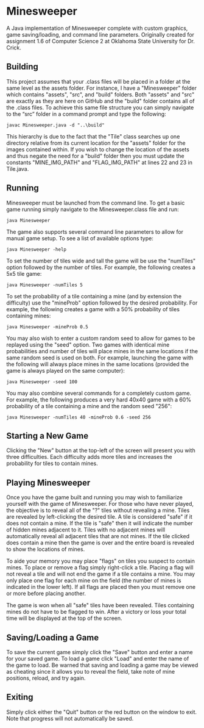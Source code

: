 # Minesweeper
A Java implementation of Minesweeper complete with custom graphics, game saving/loading, and command line parameters. Originally created for assignment 1.6 of Computer Science 2 at Oklahoma State University for Dr. Crick.

## Building
This project assumes that your .class files will be placed in a folder at the same level as the assets folder. For instance, I have a "Minesweeper" folder which contains "assets", "src", and "build" folders. Both "assets" and "src" are exactly as they are here on GitHub and the "build" folder contains all of the .class files. To achieve this same file structure you can simply navigate to the “src” folder in a command prompt and type the following:
~~~
javac Minesweeper.java -d "..\build"
~~~

This hierarchy is due to the fact that the "Tile" class searches up one directory relative from its current location for the "assets" folder for the images contained within. If you wish to change the location of the assets and thus negate the need for a "build" folder then you must update the constants "MINE_IMG_PATH" and "FLAG_IMG_PATH" at lines 22 and 23 in Tile.java.

## Running
Minesweeper must be launched from the command line. To get a basic game running simply navigate to the Minesweeper.class file and run:
~~~
java Minesweeper
~~~
The game also supports several command line parameters to allow for manual game setup. To see a list of available options type:
~~~
java Minesweeper -help
~~~
To set the number of tiles wide and tall the game will be use the "numTiles" option followed by the number of tiles. For example, the following creates a 5x5 tile game:
~~~
java Minesweeper -numTiles 5
~~~
To set the probability of a tile containing a mine (and by extension the difficulty) use the "mineProb" option followed by the desired probability. For example, the following creates a game with a 50% probability of tiles containing mines:
~~~
java Minesweeper -mineProb 0.5
~~~
You may also wish to enter a custom random seed to allow for games to be replayed using the "seed" option. Two games with identical mine probabilities and number of tiles will place mines in the same locations if the same random seed is used on both. For example, launching the game with the following will always place mines in the same locations (provided the game is always played on the same computer):
~~~
java Minesweeper -seed 100
~~~
You may also combine several commands for a completely custom game. For example, the following produces a very hard 40x40 game with a 60% probability of a tile containing a mine and the random seed "256":
~~~
java Minesweeper -numTiles 40 -mineProb 0.6 -seed 256
~~~

## Starting a New Game
Clicking the "New" button at the top-left of the screen will present you with three difficulties. Each difficulty adds more tiles and increases the probability for tiles to contain mines.

## Playing Minesweeper
Once you have the game built and running you may wish to familiarize yourself with the game of Minesweeper. For those who have never played, the objective is to reveal all of the "?" tiles without revealing a mine. Tiles are revealed by left-clicking the desired tile. A tile is considered "safe" if it does not contain a mine. If the tile is "safe" then it will indicate the number of hidden mines adjacent to it. Tiles with no adjacent mines will automatically reveal all adjacent tiles that are not mines. If the tile clicked does contain a mine then the game is over and the entire board is revealed to show the locations of mines.

To aide your memory you may place "flags" on tiles you suspect to contain mines. To place or remove a flag simply right-click a tile. Placing a flag will not reveal a tile and will not end the game if a tile contains a mine. You may only place one flag for each mine on the field (the number of mines is indicated in the lower left). If all flags are placed then you must remove one or more before placing another.

The game is won when all "safe" tiles have been revealed. Tiles containing mines do not have to be flagged to win. After a victory or loss your total time will be displayed at the top of the screen.

## Saving/Loading a Game
To save the current game simply click the "Save" button and enter a name for your saved game. To load a game click "Load" and enter the name of the game to load. Be warned that saving and loading a game may be viewed as cheating since it allows you to reveal the field, take note of mine positions, reload, and try again.

## Exiting
Simply click either the "Quit" button or the red button on the window to exit. Note that progress will not automatically be saved.
